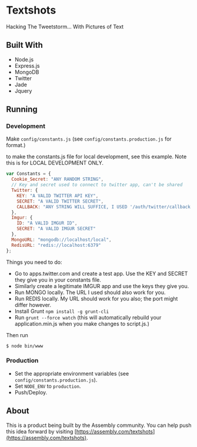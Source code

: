 Textshots
========

Hacking The Tweetstorm... With Pictures of Text

## Built With

- Node.js
- Express.js
- MongoDB
- Twitter
- Jade
- Jquery

## Running

### Development

Make `config/constants.js` (see `config/constants.production.js` for format.)

to make the constants.js file for local development, see this example.  Note this is for LOCAL DEVELOPMENT ONLY.

```js
var Constants = {
  Cookie_Secret: "ANY RANDOM STRING",
  // Key and secret used to connect to twitter app, can't be shared
  Twitter: {
    KEY: "A VALID TWITTER API KEY",
    SECRET: "A VALID TWITTER SECRET",
    CALLBACK: "ANY STRING WILL SUFFICE, I USED '/auth/twitter/callback'",
  },
  Imgur: {
    ID: "A VALID IMGUR ID",
    SECRET: "A VALID IMGUR SECRET"
  },
  MongoURL: "mongodb://localhost/local",
  RedisURL: "redis://localhost:6379"
};
```

Things you need to do:
  - Go to apps.twitter.com and create a test app.  Use the KEY and SECRET they give you in your constants file.
  - Similarly create a legitimate IMGUR app and use the keys they give you.
  - Run MONGO locally.  The URL I used should also work for you.
  - Run REDIS locally.  My URL should work for you also; the port might differ however.
  - Install Grunt `npm install -g grunt-cli`
  - Run `grunt --force watch` (this will automatically rebuild your application.min.js when you make changes to script.js.)

Then run

    $ node bin/www

### Production

- Set the appropriate environment variables (see `config/constants.production.js`).
- Set `NODE_ENV` to `production`.
- Push/Deploy.

## About

This is a product being built by the Assembly community. You can help push this idea forward by visiting [https://assembly.com/textshots](https://assembly.com/textshots).

